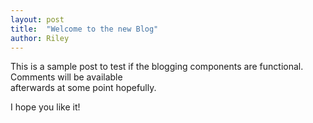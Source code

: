```yaml
---
layout: post
title:  "Welcome to the new Blog"
author: Riley
---
```


This is a sample post to test if the blogging
components are functional. Comments will be available  
afterwards at some point hopefully.

I hope you like it!